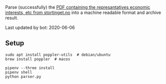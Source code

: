 Parse (successfully) the [PDF containing the represantatives economic interests, etc from stortinget.no](https://www.stortinget.no/no/Stortinget-og-demokratiet/Representantene/Okonomiske-interesser/) into a machine readable format and archive result.

Last updated by bot: 2020-06-06

## Setup
    sudo apt install poppler-utils  # debian/ubuntu
    brew install poppler  # macos

    pipenv --three install
    pipenv shell
    python parser.py
